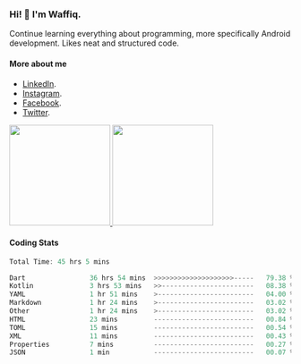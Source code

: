 ### Hi! 👋 I'm Waffiq.

Continue learning everything about programming, more specifically Android development. Likes neat and structured code.

#### More about me 
- [LinkedIn](https://www.linkedin.com/in/waffiqaziz/).
- [Instagram](https://www.instagram.com/waffiqaziz/).
- [Facebook](https://web.facebook.com/WaffiqAziz/).
- [Twitter](https://twitter.com/AzizWaffiq).

<p align="left">
<a href="https://github.com/waffiqaziz">
  <img height="180em" src="https://github-readme-stats-eight-theta.vercel.app/api?username=waffiqaziz&show_icons=true&theme=algolia&include_all_commits=true&count_private=true"/>
  <img height="180em" src="https://github-readme-stats-eight-theta.vercel.app/api/top-langs/?username=waffiqaziz&layout=compact&langs_count=8&theme=algolia"/>
</a>
</p>

#### Coding Stats
<!--START_SECTION:waka-->

```rust
Total Time: 45 hrs 5 mins

Dart                36 hrs 54 mins  >>>>>>>>>>>>>>>>>>>>-----   79.38 %
Kotlin              3 hrs 53 mins   >>-----------------------   08.38 %
YAML                1 hr 51 mins    >------------------------   04.00 %
Markdown            1 hr 24 mins    >------------------------   03.02 %
Other               1 hr 24 mins    >------------------------   03.02 %
HTML                23 mins         -------------------------   00.84 %
TOML                15 mins         -------------------------   00.54 %
XML                 11 mins         -------------------------   00.43 %
Properties          7 mins          -------------------------   00.27 %
JSON                1 min           -------------------------   00.07 %
```

<!--END_SECTION:waka-->
